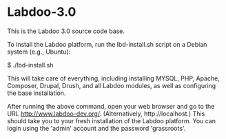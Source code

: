 # Labdoo-3.0

This is the Labdoo 3.0 source code base.

To install the Labdoo platform, run the lbd-install.sh script on a Debian system (e.g., Ubuntu): 

$ ./lbd-install.sh

This will take care of everything, including installing MYSQL, PHP, Apache, Composer, Drupal, Drush, and all Labdoo modules,
as well as configuring the base installation.

After running the above command, open your web browser and go to the URL http://www.labdoo-dev.org/. (Alternatively, http://localhost.)
This should take you to your fresh installation of the Labdoo platform. You can login using the 'admin' account and 
the password 'grassroots'.

